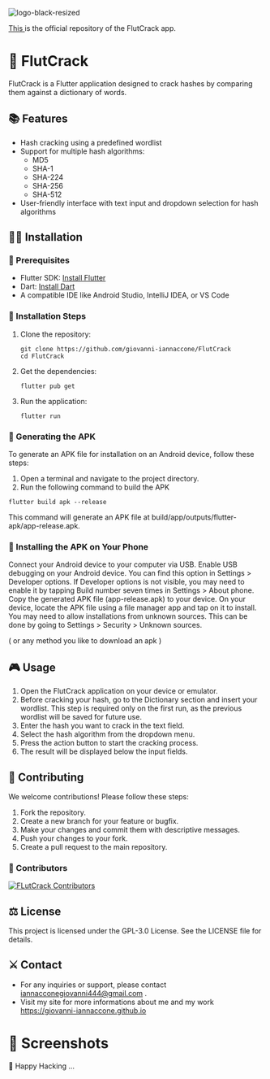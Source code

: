 ![logo-black-resized](https://github.com/user-attachments/assets/6a6c9558-8fa6-41ff-a49c-3be695e92208)

<a href="https://github.com/giovanni-iannaccone/FlutCrack"> This </a> is the official repository of the FlutCrack app.
# 👋 FlutCrack

FlutCrack is a Flutter application designed to crack hashes by comparing them against a dictionary of words.

## 📚 Features

- Hash cracking using a predefined wordlist
- Support for multiple hash algorithms:
  - MD5
  - SHA-1
  - SHA-224
  - SHA-256
  - SHA-512
- User-friendly interface with text input and dropdown selection for hash algorithms

## 👩‍💻 Installation

### 📜 Prerequisites

- Flutter SDK: [Install Flutter](https://flutter.dev/docs/get-started/install)
- Dart: [Install Dart](https://dart.dev/get-dart)
- A compatible IDE like Android Studio, IntelliJ IDEA, or VS Code

### 🧪 Installation Steps

1. Clone the repository:
   ```
   git clone https://github.com/giovanni-iannaccone/FlutCrack
   cd FlutCrack
   ```
2. Get the dependencies:
   ```
   flutter pub get
   ```
3. Run the application:
   ```
   flutter run
   ```

### 🧬 Generating the APK
To generate an APK file for installation on an Android device, follow these steps:

1. Open a terminal and navigate to the project directory.
2. Run the following command to build the APK
```
flutter build apk --release
```
This command will generate an APK file at build/app/outputs/flutter-apk/app-release.apk.

### 📱 Installing the APK on Your Phone
Connect your Android device to your computer via USB.
Enable USB debugging on your Android device. You can find this option in Settings > Developer options. If Developer options is not visible, you may need to enable it by tapping Build number seven times in Settings > About phone.
Copy the generated APK file (app-release.apk) to your device.
On your device, locate the APK file using a file manager app and tap on it to install.
You may need to allow installations from unknown sources. This can be done by going to Settings > Security > Unknown sources.

( or any method you like to download an apk )

## 🎮 Usage

1. Open the FlutCrack application on your device or emulator.
2. Before cracking your hash, go to the Dictionary section and insert your wordlist. This step is required only on the first run, as the previous wordlist will be saved for future use.
3. Enter the hash you want to crack in the text field.
4. Select the hash algorithm from the dropdown menu.
5. Press the action button to start the cracking process.
6. The result will be displayed below the input fields.

## 🧩 Contributing
We welcome contributions! Please follow these steps:

1. Fork the repository.
2. Create a new branch for your feature or bugfix.
3. Make your changes and commit them with descriptive messages.
4. Push your changes to your fork.
5. Create a pull request to the main repository.

### 🍃 Contributors
<a href="https://github.com/giovanni-iannaccone/FlutCrack/graphs/contributors">
  <img src="https://contrib.rocks/image?repo=giovanni-iannaccone/FlutCrack"  alt="FLutCrack Contributors"/>
</a>

## ⚖ License
This project is licensed under the GPL-3.0 License. See the LICENSE file for details.

## ⚔ Contact
- For any inquiries or support, please contact <a href="mailto:iannacconegiovanni444@gmail.com"> iannacconegiovanni444@gmail.com </a>.
- Visit my site for more informations about me and my work <a href="https://giovanni-iannaccone.github.io" target=”_blank” rel="noopener noreferrer"> https://giovanni-iannaccone.github.io </a>

# 📸 Screenshots


🚀 Happy Hacking ... 